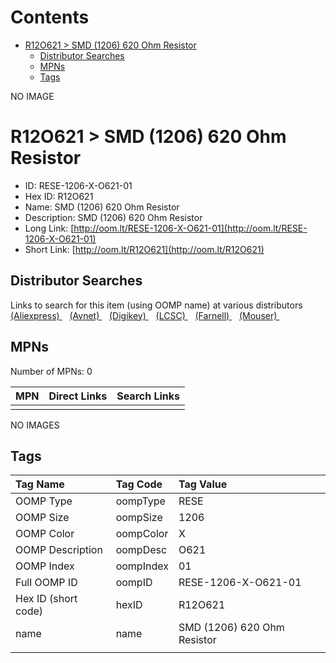 



Contents
========

* [R12O621 > SMD (1206) 620 Ohm Resistor](#r12o621--smd-1206-620-ohm-resistor)
	* [Distributor Searches](#distributor-searches)
	* [MPNs](#mpns)
	* [Tags](#tags)
  
NO IMAGE  
# R12O621 > SMD (1206) 620 Ohm Resistor

- ID: RESE-1206-X-O621-01
- Hex ID: R12O621
- Name: SMD (1206) 620 Ohm Resistor
- Description: SMD (1206) 620 Ohm Resistor
- Long Link: [http://oom.lt/RESE-1206-X-O621-01](http://oom.lt/RESE-1206-X-O621-01)
- Short Link: [http://oom.lt/R12O621](http://oom.lt/R12O621)

## Distributor Searches
  
Links to search for this item (using OOMP name) at various distributors  
[(Aliexpress) ](https://www.aliexpress.com/wholesale?SearchText=1117SMD+1206+620+Ohm+Resistor)&nbsp;&nbsp;&nbsp;[(Avnet) ](https://www.avnet.com/shop/us/search/SMD+1206+620+Ohm+Resistor)&nbsp;&nbsp;&nbsp;[(Digikey) ](https://www.digikey.co.uk/en/products/result?s=SMD+1206+620+Ohm+Resistor)&nbsp;&nbsp;&nbsp;[(LCSC) ](https://www.lcsc.com/search?q=SMD+1206+620+Ohm+Resistor)&nbsp;&nbsp;&nbsp;[(Farnell) ](https://uk.farnell.com/search?st=SMD+1206+620+Ohm+Resistor)&nbsp;&nbsp;&nbsp;[(Mouser) ](https://www.mouser.com/c/?q=SMD+1206+620+Ohm+Resistor)&nbsp;&nbsp;&nbsp;
## MPNs
  
Number of MPNs: 0  

|MPN|Direct Links|Search Links|
| :--- | :--- | :--- |
||||
  
NO IMAGES  
## Tags
  

|Tag Name|Tag Code|Tag Value|
| :--- | :--- | :--- |
|OOMP Type|oompType|RESE|
|OOMP Size|oompSize|1206|
|OOMP Color|oompColor|X|
|OOMP Description|oompDesc|O621|
|OOMP Index|oompIndex|01|
|Full OOMP ID|oompID|RESE-1206-X-O621-01|
|Hex ID (short code)|hexID|R12O621|
|name|name|SMD (1206) 620 Ohm Resistor|
||||
